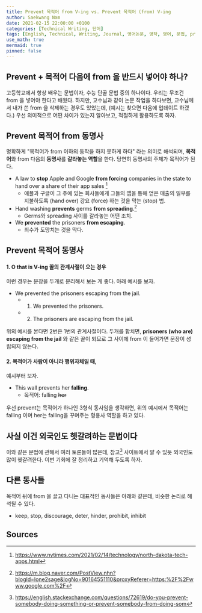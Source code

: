 ```yaml
---
title: Prevent 목적어 from V-ing vs. Prevent 목적어 (from) V-ing
author: Saekwang Nam
date: 2021-02-15 22:00:00 +0100
categories: [Technical Writing, 단어]
tags: [English, Technical, Writing, Journal, 영어논문, 영작, 영어, 문법, prevent, prevent from]
use_math: true
mermaid: true
pinned: false
---
```


## Prevent + 목적어 다음에 from 을 반드시 넣어야 하나?
고등학교에서 항상 배우는 문법이자, 수능 단골 문법 중의 하나이다. 우리는 무조건 from 을 넣어야 한다고 배웠다. 하지만, 교수님과 같이 논문 작업을 하다보면, 교수님께서 내가 쓴 from 을 삭제하는 경우도 있었는데, (예시는 찾으면 다음에 업데이트 하겠다.) 우선 의미적으로 어떤 차이가 있는지 알아보고, 적절하게 활용하도록 하자.

## Prevent 목적어 from 동명사
명확하게 "목적어가 from 이하의 동작을 하지 못하게 하다" 라는 의미로 해석되며, **목적어**와 from 다음의 **동명사**를 **갈라놓는 역할**을 한다. 당연히 동명사의 주체가 목적어가 된다.

- A law to **stop** Apple and Google **from forcing** companies in the state to hand over a share of their app sales [^footnote_1]
    - 애플과 구글이 그 주에 있는 회사들에게 그들의 앱을 통해 얻은 매출의 일부를 지불하도록 (hand over) 강요 (force) 하는 것을 막는 (stop) 법.
- Hand washing **prevents** germs **from spreading**.[^footnote_2]
    - Germs와 spreading 사이를 갈라놓는 어떤 조치.
- We **prevented** the prisoners **from escaping**.
    - 죄수가 도망치는 것을 막다.

## Prevent 목적어 동명사
#### 1. O that is V-ing 꼴의 관계사절이 오는 경우
이런 경우는 문장을 두개로 분리해서 보는 게 좋다. 아래 예시를 보자.

- We prevented the prisoners escaping from the jail.
    - 1) We prevented the prisoners.
    - 2) The prisoners are escaping from the jail.

위의 예시를 본다면 2번은 1번의 관계사절이다. 두개를 합치면, **prisoners (who are) escaping from the jail** 와 같은 꼴이 되므로 그 사이에 from 이 들어가면 문장이 성립되지 않는다.

#### 2. 목적어가 사람이 아니라 행위자체일 때,
예시부터 보자.

- This wall prevents her **falling**.
    - 목적어: falling ~~her~~

우선 prevent는 목적어가 하나인 3형식 동사임을 생각하면, 위의 예시에서 목적어는 falling 이며 her는 falling을 꾸며주는 형용사 역할을 하고 있다.


## 사실 이건 외국인도 헷갈려하는 문법이다
이와 같은 문법에 관해서 여러 토론들이 많은데, 참고[^footnote_3] 사이트에서 알 수 있듯 외국인도 많이 헷갈려한다. 이번 기회에 잘 정리하고 기억해 두도록 하자.

## 다른 동사들
목적어 뒤에 from 을 끌고 다니는 대표적인 동사들은 아래와 같은데, 비슷한 논리로 해석될 수 있다.
- keep, stop, discourage, deter, hinder, prohibit, inhibit

## Sources
[^footnote_1]: https://www.nytimes.com/2021/02/14/technology/north-dakota-tech-apps.html
[^footnote_2]: https://m.blog.naver.com/PostView.nhn?blogId=lone2sage&logNo=90164551110&proxyReferer=https:%2F%2Fwww.google.com%2F
[^footnote_3]: https://english.stackexchange.com/questions/72619/do-you-prevent-somebody-doing-something-or-prevent-somebody-from-doing-som